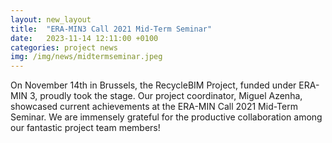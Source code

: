 ```yaml
---
layout: new_layout
title:  "ERA-MIN3 Call 2021 Mid-Term Seminar"
date:   2023-11-14 12:11:00 +0100
categories: project news
img: /img/news/midtermseminar.jpeg
---
```


On November 14th in Brussels, the RecycleBIM Project, funded under ERA-MIN 3, proudly took the stage. Our project coordinator, Miguel Azenha, showcased current achievements at the ERA-MIN Call 2021 Mid-Term Seminar. We are immensely grateful for the productive collaboration among our fantastic project team members!

